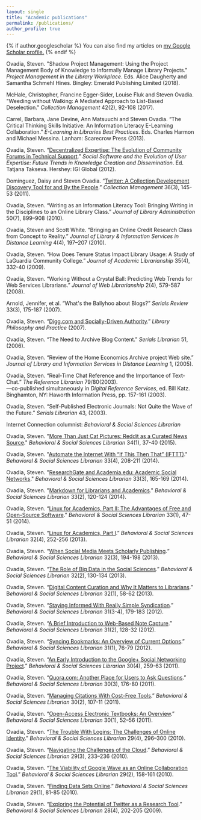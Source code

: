 ```yaml
---
layout: single
title: "Academic publications"
permalink: /publications/
author_profile: true
---
```


{% if author.googlescholar %}
  You can also find my articles on <u><a href="{{author.googlescholar}}">my Google Scholar profile</a>.</u>
{% endif %}


Ovadia, Steven. "Shadow Project Management: Using the Project Management Body of Knowledge to Informally Manage Library Projects." *Project Management in the Library Workplace*. Eds. Alice Daugherty and Samantha Schmehl Hines. Bingley: Emerald Publishing Limited (2018).

McHale, Christopher, Francine Egger-Sider, Louise Fluk and Steven Ovadia. "Weeding without Walking: A Mediated Approach to List-Based Deselection." *Collection Management* 42(2), 92-108 (2017).

Carrel, Barbara, Jane Devine, Ann Matsuuchi and Steven Ovadia. “The Critical Thinking Skills Initiative: An Information Literacy E-Learning Collaboration.” *E-Learning in Libraries Best Practices*. Eds. Charles Harmon and Michael Messina. Lanham: Scarecrow Press (2013).

Ovadia, Steven. “[Decentralized Expertise: The Evolution of Community Forums in Technical Support](https://academicworks.cuny.edu/lg_pubs/36/).” *Social Software and the Evolution of User Expertise: Future Trends in Knowledge Creation and Dissemination*. Ed. Tatjana Takseva. Hershey: IGI Global (2012).


Dominguez, Daisy and Steven Ovadia. “[Twitter: A Collection Development Discovery Tool for and By the People](https://academicworks.cuny.edu/cc_pubs/200/).” *Collection Management* 36(3), 145-53 (2011).

Ovadia, Steven. “Writing as an Information Literacy Tool: Bringing Writing in the Disciplines to an Online Library Class.” *Journal of Library Administration* 50(7), 899–908 (2010).

Ovadia, Steven and Scott White. “Bringing an Online Credit Research Class from Concept to Reality.” *Journal of Library & Information Services in Distance Learning* 4(4), 197–207 (2010).

Ovadia, Steven. “How Does Tenure Status Impact Library Usage: A Study of LaGuardia Community College.” *Journal of Academic Librarianship* 35(4), 332-40 (2009).

Ovadia, Steven. “Working Without a Crystal Ball: Predicting Web Trends for Web Services Librarians.” *Journal of Web Librarianship* 2(4), 579-587 (2008).

Arnold, Jennifer, et al. “What's the Ballyhoo about Blogs?” *Serials Review* 33(3), 175-187 (2007).

Ovadia, Steven. “[Digg.com and Socially-Driven  Authority](http://academicworks.cuny.edu/lg_pubs/4).” *Library Philosophy and Practice* (2007).

Ovadia, Steven. “The Need to Archive Blog Content.” *Serials Librarian* 51, (2006).

Ovadia, Steven. “Review of the Home Economics Archive project Web site.” *Journal of Library and Information Services in Distance Learning* 1, (2005).

Ovadia, Steven. “Real-Time Chat Reference and the Importance of Text-Chat.” *The Reference Librarian* 79/80(2003).  
—co-published simultaneously in *Digital Reference Services*, ed. Bill Katz. Binghamton, NY: Haworth Information Press, pp. 157-161 (2003).

Ovadia, Steven. “Self-Published Electronic Journals: Not Quite the Wave of the Future.” *Serials Librarian* 43, (2003).

Internet Connection columnist: *Behavioral & Social Sciences Librarian*

Ovadia, Steven. "[More Than Just Cat Pictures: Reddit as a Curated News Source](http://academicworks.cuny.edu/lg_pubs/15)." *Behavioral & Social Sciences Librarian* 34(1), 37-40 (2015).

Ovadia, Steven. "[Automate the Internet With “If This Then That” (IFTTT)](http://academicworks.cuny.edu/lg_pubs/5)." *Behavioral & Social Sciences Librarian* 33(4), 208-211 (2014).

Ovadia, Steven. "[ResearchGate and Academia.edu: Academic Social Networks](http://academicworks.cuny.edu/lg_pubs/6)." *Behavioral & Social Sciences Librarian* 33(3), 165-169 (2014).

Ovadia, Steven. "[Markdown for Librarians and Academics](http://academicworks.cuny.edu/lg_pubs/7)." *Behavioral & Social Sciences Librarian* 33(2), 120-124 (2014).

Ovadia, Steven. “[Linux for Academics, Part II: The Advantages of Free and Open-Source Software](http://academicworks.cuny.edu/lg_pubs/8).” *Behavioral & Social Sciences Librarian* 33(1), 47-51 (2014).

Ovadia, Steven. “[Linux for Academics, Part I](http://academicworks.cuny.edu/lg_pubs/9).” *Behavioral & Social Sciences Librarian* 32(4), 252-256 (2013).

Ovadia, Steven. “[When Social Media Meets Scholarly Publishing](http://academicworks.cuny.edu/lg_pubs/14).“ *Behavioral & Social Sciences Librarian* 32(3), 194-198 (2013).

Ovadia, Steven. “[The Role of Big Data in the Social Sciences](http://academicworks.cuny.edu/lg_pubs/13).” *Behavioral & Social Sciences Librarian* 32(2), 130-134 (2013).

Ovadia, Steven. “[Digital Content Curation and Why It Matters to Librarians](http://academicworks.cuny.edu/lg_pubs/12).” B*ehavioral & Social Sciences Librarian* 32(1), 58-62 (2013).

Ovadia, Steven. “[Staying Informed With Really Simple Syndication](http://academicworks.cuny.edu/lg_pubs/11).” *Behavioral & Social Sciences Librarian* 31(3-4), 179-183 (2012).

Ovadia, Steven. “[A Brief Introduction to Web-Based Note Capture](http://academicworks.cuny.edu/lg_pubs/10).” *Behavioral & Social Sciences Librarian* 31(2), 128-32 (2012).

Ovadia, Steven. “[Syncing Bookmarks: An Overview of Current Options](http://academicworks.cuny.edu/lg_pubs/18).” *Behavioral & Social Sciences Librarian* 31(1), 76-79 (2012).

Ovadia, Steven. “[An Early Introduction to the Google+ Social Networking Project](http://academicworks.cuny.edu/lg_pubs/26).” *Behavioral & Social Sciences Librarian* 30(4), 259-63 (2011).

Ovadia, Steven. “[Quora.com: Another Place for Users to Ask Questions](http://academicworks.cuny.edu/lg_pubs/25).” *Behavioral & Social Sciences Librarian* 30(3), 176-80 (2011).

Ovadia, Steven. “[Managing Citations With Cost-Free Tools](http://academicworks.cuny.edu/lg_pubs/24).” *Behavioral & Social Sciences Librarian* 30(2), 107-11 (2011).

Ovadia, Steven. “[Open-Access Electronic Textbooks: An Overview](http://academicworks.cuny.edu/lg_pubs/23).” *Behavioral & Social Sciences Librarian* 30(1), 52–56 (2011).

Ovadia, Steven. “[The Trouble With Logins: The Challenges of Online Identity](http://academicworks.cuny.edu/lg_pubs/22).” *Behavioral & Social Sciences Librarian* 29(4), 296–300 (2010).

Ovadia, Steven. “[Navigating the Challenges of the Cloud](http://academicworks.cuny.edu/lg_pubs/17).” *Behavioral & Social Sciences Librarian* 29(3), 233–236 (2010).

Ovadia, Steven. “[The Viability of Google Wave as an Online Collaboration Tool](http://academicworks.cuny.edu/lg_pubs/19).” *Behavioral & Social Sciences Librarian* 29(2), 158-161 (2010).

Ovadia, Steven. “[Finding Data Sets Online](http://academicworks.cuny.edu/lg_pubs/20).” *Behavioral & Social Sciences Librarian* 29(1), 81-85 (2010).

Ovadia, Steven. “[Exploring the Potential of Twitter as a Research Tool](http://academicworks.cuny.edu/lg_pubs/21).” *Behavioral & Social Sciences Librarian* 28(4), 202-205 (2009).
